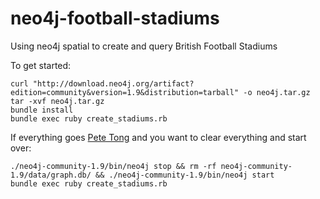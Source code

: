 neo4j-football-stadiums
=======================

Using neo4j spatial to create and query British Football Stadiums

To get started:

    curl "http://download.neo4j.org/artifact?edition=community&version=1.9&distribution=tarball" -o neo4j.tar.gz
    tar -xvf neo4j.tar.gz
    bundle install
    bundle exec ruby create_stadiums.rb

 If everything goes [Pete Tong](http://www.cockneyrhymingslang.co.uk/slang/pete-tong) and you want to clear everything and start over:

    ./neo4j-community-1.9/bin/neo4j stop && rm -rf neo4j-community-1.9/data/graph.db/ && ./neo4j-community-1.9/bin/neo4j start
    bundle exec ruby create_stadiums.rb
